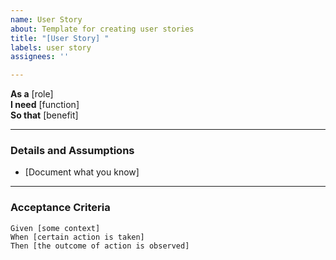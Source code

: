 ```yaml
---
name: User Story
about: Template for creating user stories
title: "[User Story] "
labels: user story
assignees: ''

---
```


**As a** [role]  
**I need** [function]  
**So that** [benefit]  

---

### Details and Assumptions
* [Document what you know]

---

### Acceptance Criteria

```gherkin
Given [some context]  
When [certain action is taken]  
Then [the outcome of action is observed]
